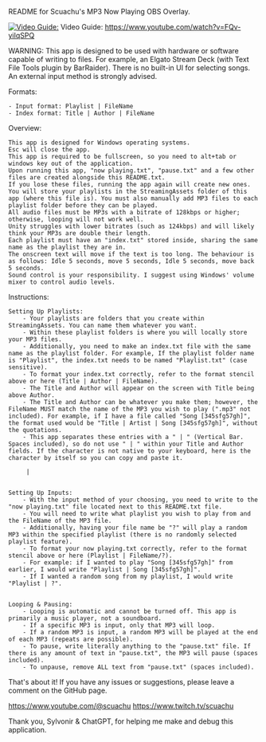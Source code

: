 README for Scuachu's MP3 Now Playing OBS Overlay.

[![Video Guide: ](https://img.youtube.com/vi/T-FQv-yiIqSPQ/maxresdefault.jpg)](https://youtu.be/T-FQv-yiIqSPQ)
Video Guide: https://www.youtube.com/watch?v=FQv-yiIqSPQ

WARNING: This app is designed to be used with hardware or software capable of writing to files. For example, an Elgato Stream Deck (with Text File Tools plugin by BarRaider). There is no built-in UI for selecting songs. An external input method is strongly advised.


Formats:

	- Input format: Playlist | FileName
	- Index format: Title | Author | FileName


Overview:

	This app is designed for Windows operating systems.
	Esc will close the app.
	This app is required to be fullscreen, so you need to alt+tab or windows key out of the application.
	Upon running this app, "now playing.txt", "pause.txt" and a few other files are created alongside this README.txt.
	If you lose these files, running the app again will create new ones.
	You will store your playlists in the StreamingAssets folder of this app (where this file is). You must also manually add MP3 files to each playlist folder before they can be played.
	All audio files must be MP3s with a bitrate of 128kbps or higher; otherwise, looping will not work well.
	Unity struggles with lower bitrates (such as 124kbps) and will likely think your MP3s are double their length.
	Each playlist must have an "index.txt" stored inside, sharing the same name as the playlist they are in.
	The onscreen text will move if the text is too long. The behaviour is as follows: Idle 5 seconds, move 5 seconds, Idle 5 seconds, move back 5 seconds.
	Sound control is your responsibility. I suggest using Windows' volume mixer to control audio levels.


Instructions:

	Setting Up Playlists:
		- Your playlists are folders that you create within StreamingAssets. You can name them whatever you want.
		- Within these playlist folders is where you will locally store your MP3 files.
		- Additionally, you need to make an index.txt file with the same name as the playlist folder. For example, If the playlist folder name is "Playlist", the index.txt needs to be named "Playlist.txt" (case sensitive).
		- To format your index.txt correctly, refer to the format stencil above or here (Title | Author | FileName).
		- The Title and Author will appear on the screen with Title being above Author.
		- The Title and Author can be whatever you make them; however, the FileName MUST match the name of the MP3 you wish to play (".mp3" not included). For example, if I have a file called "Song [345sfg57gh]", the format used would be "Title | Artist | Song [345sfg57gh]", without the quotations.
		- This app separates these entries with a " | " (Vertical Bar. Spaces included), so do not use " | " within your Title and Author fields. If the character is not native to your keyboard, here is the character by itself so you can copy and paste it.

		 | 


	Setting Up Inputs:
		- With the input method of your choosing, you need to write to the "now playing.txt" file located next to this README.txt file.
		- You will need to write what playlist you wish to play from and the FileName of the MP3 file.
		- Additionally, having your file name be "?" will play a random MP3 within the specified playlist (there is no randomly selected playlist feature).
		- To format your now playing.txt correctly, refer to the format stencil above or here (Playlist | FileName/?).
		- For example: if I wanted to play "Song [345sfg57gh]" from earlier, I would write "Playlist | Song [345sfg57gh]".
		- If I wanted a random song from my playlist, I would write "Playlist | ?".


	Looping & Pausing:
		- Looping is automatic and cannot be turned off. This app is primarily a music player, not a soundboard.
		- If a specific MP3 is input, only that MP3 will loop.
		- If a random MP3 is input, a random MP3 will be played at the end of each MP3 (repeats are possible).
		- To pause, write literally anything to the "pause.txt" file. If there is any amount of text in "pause.txt", the MP3 will pause (spaces included).
		- To unpause, remove ALL text from "pause.txt" (spaces included).


That's about it! If you have any issues or suggestions, please leave a comment on the GitHub page.


https://www.youtube.com/@scuachu
https://www.twitch.tv/scuachu


Thank you, Sylvonir & ChatGPT, for helping me make and debug this application.
